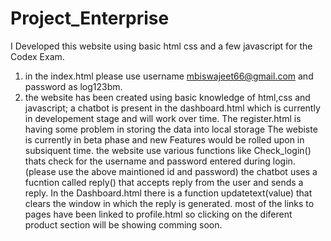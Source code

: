 # Project_Enterprise
I Developed this website using basic html css and a few javascript for the Codex Exam.
1) in the index.html please use username mbiswajeet66@gmail.com and password as log123bm.
2) the website has been created using basic knowledge of html,css and javascript;
a chatbot is present in the dashboard.html which is currently in developement stage and will work over time.
The register.html is having some problem in storing the data into local storage
The webiste is currently in beta phase and new Features would be rolled upon in subsiquent time.
the website use various functions like Check_login() thats check for the username and password entered during login.(please use the above maintioned id and password)
the chatbot uses a fucntion called reply() that accepts reply from the user and sends a reply.
In the Dashboard.html there is a function updatetext(value) that clears the window in which the reply is generated.
most of the links to pages have been linked to profile.html so clicking on the diferent product section will be showing comming soon.

